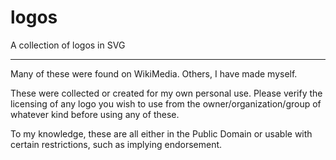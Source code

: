 # logos
A collection of logos in SVG
- - -

Many of these were found on WikiMedia. Others, I have made myself.

These were collected or created for my own personal use. Please verify the licensing
of any logo you wish to use from the owner/organization/group of whatever kind
before using any of these.

To my knowledge, these are all either in the Public Domain or usable with certain
restrictions, such as implying endorsement.
